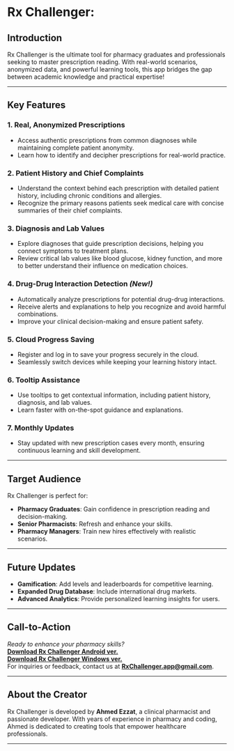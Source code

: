# Rx Challenger:

## **Introduction**
Rx Challenger is the ultimate tool for pharmacy graduates and professionals seeking to master prescription reading. With real-world scenarios, anonymized data, and powerful learning tools, this app bridges the gap between academic knowledge and practical expertise!

---

## **Key Features**

### **1. Real, Anonymized Prescriptions**
- Access authentic prescriptions from common diagnoses while maintaining complete patient anonymity.
- Learn how to identify and decipher prescriptions for real-world practice.

### **2. Patient History and Chief Complaints**
- Understand the context behind each prescription with detailed patient history, including chronic conditions and allergies.
- Recognize the primary reasons patients seek medical care with concise summaries of their chief complaints.

### **3. Diagnosis and Lab Values**
- Explore diagnoses that guide prescription decisions, helping you connect symptoms to treatment plans.
- Review critical lab values like blood glucose, kidney function, and more to better understand their influence on medication choices.

### **4. Drug-Drug Interaction Detection** *(New!)*
- Automatically analyze prescriptions for potential drug-drug interactions.
- Receive alerts and explanations to help you recognize and avoid harmful combinations.
- Improve your clinical decision-making and ensure patient safety.

### **5. Cloud Progress Saving**
- Register and log in to save your progress securely in the cloud.
- Seamlessly switch devices while keeping your learning history intact.

### **6. Tooltip Assistance**
- Use tooltips to get contextual information, including patient history, diagnosis, and lab values.
- Learn faster with on-the-spot guidance and explanations.

### **7. Monthly Updates**
- Stay updated with new prescription cases every month, ensuring continuous learning and skill development.

---

## **Target Audience**
Rx Challenger is perfect for:
- **Pharmacy Graduates**: Gain confidence in prescription reading and decision-making.
- **Senior Pharmacists**: Refresh and enhance your skills.
- **Pharmacy Managers**: Train new hires effectively with realistic scenarios.

---

## **Future Updates**
- **Gamification**: Add levels and leaderboards for competitive learning.
- **Expanded Drug Database**: Include international drug markets.
- **Advanced Analytics**: Provide personalized learning insights for users.

---

## **Call-to-Action**
*Ready to enhance your pharmacy skills?*  
**[Download Rx Challenger Android ver.](https://play.google.com/store/apps/details?id=com.pharmacycafe.goodrx&pcampaignid=web_share)**  
**[Download Rx Challenger Windows ver.](https://github.com/rxchallenger/rxchallenger.github.io/raw/refs/heads/main/download/RxChallenger%20v1.0.0.1.exe)**  
For inquiries or feedback, contact us at **RxChallenger.app@gmail.com**.

---

## **About the Creator**
Rx Challenger is developed by **Ahmed Ezzat**, a clinical pharmacist and passionate developer. With years of experience in pharmacy and coding, Ahmed is dedicated to creating tools that empower healthcare professionals.

---
